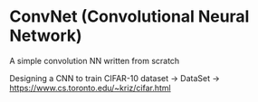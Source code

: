 # ConvNet (Convolutional Neural Network)
A simple convolution NN written from scratch

Designing a CNN to train CIFAR-10 dataset -> 
DataSet -> https://www.cs.toronto.edu/~kriz/cifar.html
